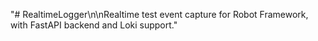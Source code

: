 "# RealtimeLogger\n\nRealtime test event capture for Robot Framework, with FastAPI backend and Loki support."